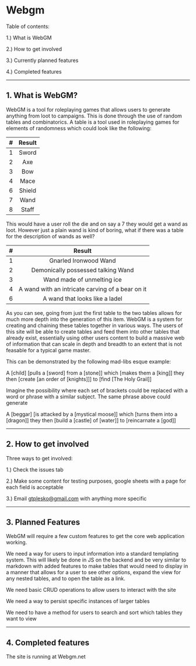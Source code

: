 Webgm
=====

Table of contents:

1.) What is WebGM

2.) How to get involved

3.) Currently planned features

4.) Completed features

------

## 1. What is WebGM?

WebGM is a tool for roleplaying games that allows users to generate anything from loot to campaigns. This is done through the use of random tables and combinatorics. A table is a tool used in roleplaying games for elements of randomness which could look like the following:

| # | Result |
| --- |:-------------:|
| 1 | Sword |
| 2 | Axe |
| 3 | Bow |
| 4 | Mace |
| 6 | Shield |
| 7 | Wand |
| 8 | Staff |

This would have a user roll the die and on say a 7 they would get a wand as loot. However just a plain wand is kind of boring, what if there was a table for the description of wands as well?

| # | Result |
| --- |:-------------:|
| 1 | Gnarled Ironwood Wand |
| 2 | Demonically possessed talking Wand |
| 3 | Wand made of unmelting ice |
| 4 | A wand with an intricate carving of a bear on it |
| 6 | A wand that looks like a ladel |

As you can see, going from just the first table to the two tables allows for much more depth into the generation of this item. WebGM is a system for creating and chaining these tables together in various ways. The users of this site will be able to create tables and feed them into other tables that already exist, essentially using other users content to build a massive web of information that can scale in depth and breadth to an extent that is not feasable for a typical game master.

This can be demonstrated by the following mad-libs esque example:

A [child] [pulls a [sword] from a [stone]] which [makes them a [king]] they then [create [an order of [knights]]] to [find [The Holy Grail]]

Imagine the possibility where each set of brackets could be replaced with a word or phrase with a similar subject. The same phrase above could generate

A [beggar] [is attacked by a [mystical moose]] which [turns them into a [dragon]] they then [build a [castle] of [water]] to [reincarnate a [god]]

------

## 2. How to get involved

Three ways to get involved:

1.) Check the issues tab

2.) Make some content for testing purposes, google sheets with a page for each field is acceptable

3.) Email gtplesko@gmail.com with anything more specific

------

## 3. Planned Features

WebGM will require a few custom features to get the core web application working. 

We need a way for users to input information into a standard templating system. This will likely be done in JS on the backend and be very similar to markdown with added features to make tables that would need to display in a manner that allows for a user to see other options, expand the view for any nested tables, and to open the table as a link. 

We need basic CRUD operations to allow users to interact with the site

We need a way to persist specific instances of larger tables

We need to have a method for users to search and sort which tables they want to view

------

## 4. Completed features

The site is running at Webgm.net
